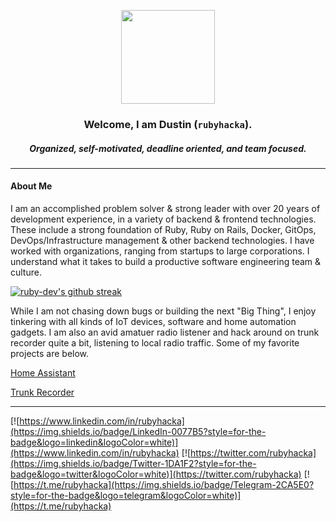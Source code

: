 <p align="center">
  <img src="https://user-images.githubusercontent.com/19897701/179419350-6761763d-4166-4d93-bf09-dcd4ab77c303.png" width="150" />
  <h3 align="center">Welcome, I am Dustin (<code>rubyhacka</code>).</h3>
  <h5 align="center">Organized, self-motivated, deadline oriented, and team focused.</h5>
</p>

<hr />

#### About Me

I am an accomplished problem solver & strong leader with over 20 years of development experience, in a variety of backend & frontend technologies. These include a strong foundation of Ruby, Ruby on Rails, Docker, GitOps, DevOps/Infrastructure management & other backend technologies. I have worked with organizations, ranging from startups to large corporations. I understand what it takes to build a productive software engineering team & culture.

[![ruby-dev's github streak](https://github-readme-streak-stats.herokuapp.com/?user=ruby-dev&theme=blue-green)]()

While I am not chasing down bugs or building the next "Big Thing", I enjoy tinkering with all kinds of IoT devices, software and home automation gadgets. I am also an avid amatuer radio listener and hack around on trunk recorder quite a bit, listening to local radio traffic. Some of my favorite projects are below.

[Home Assistant](https://github.com/home-assistant)

[Trunk Recorder](https://github.com/robotastic/trunk-recorder)

<hr />

[![https://www.linkedin.com/in/rubyhacka](https://img.shields.io/badge/LinkedIn-0077B5?style=for-the-badge&logo=linkedin&logoColor=white)](https://www.linkedin.com/in/rubyhacka)
[![https://twitter.com/rubyhacka](https://img.shields.io/badge/Twitter-1DA1F2?style=for-the-badge&logo=twitter&logoColor=white)](https://twitter.com/rubyhacka)
[![https://t.me/rubyhacka](https://img.shields.io/badge/Telegram-2CA5E0?style=for-the-badge&logo=telegram&logoColor=white)](https://t.me/rubyhacka) 



